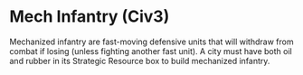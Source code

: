 # Mech Infantry (Civ3)

Mechanized infantry are fast-moving defensive units that will withdraw from combat if losing (unless
fighting another fast unit).
A city must have both oil and rubber in its Strategic Resource box to build mechanized infantry.